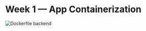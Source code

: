# Week 1 — App Containerization


![Dockerfile backend](https://user-images.githubusercontent.com/46396011/221426099-34f5d58f-1e2d-4d34-bdfa-862a6ab5cd67.png)
